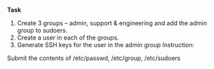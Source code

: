 **Task**

1. Create 3 groups – admin, support & engineering and add the admin group to sudoers. 
2. Create a user in each of the groups. 
3. Generate SSH keys for the user in the admin group
Instruction:

Submit the contents of /etc/passwd, /etc/group, /etc/sudoers